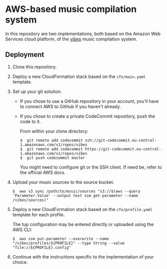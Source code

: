 AWS-based music compilation system
================================================================================

In this repository are two implementations, both based on the Amazon Web Services cloud platform, of the [vibes](https://www.davidjsp.eu/vibes/index) music compilation system.


Deployment
--------------------------------------------------------------------------------

 1.  Clone this repository.
 
 2.  Deploy a new CloudFormation stack based on the `cfn/main.yaml` template.
 
 3.  Set up your git solution:
 
      -  If you chose to use a GitHub repository in your account, you'll have to connect AWS to GitHub if you haven't already.
      
      -  If you chose to create a private CodeCommit repository, push the code to it.
      
         From within your clone directory:
         
             $  git remote add codecommit ssh://git-codecommit.eu-central-1.amazonaws.com/v1/repos/vibes
             $  git remote add codecommit https://git-codecommit.eu-central-1.amazonaws.com/v1/repos/vibes
             $  git push codecommit master
         
         You might need to configure git or the SSH client. If need be, refer to the official AWS docs.
 
 4.  Upload your music sources to the source bucket.
 
         $  aws s3 sync /path/to/music/sources "s3://$(aws --query 'Parameter.Value' --output text ssm get-parameter --name /vibes/sources)"
 
 5.  Deploy a new CloudFormation stack based on the `cfn/profile.yaml` template for each profile.
 
     The tup configuration may be entered directly or uploaded using the AWS CLI:
     
         $  aws ssm put-parameter --overwrite --name "/vibes/profiles/${PROFILE}" --type String --value "file://${PROFILE}.config"
 
 6.  Continue with the instructions specific to the implementation of your choice.
